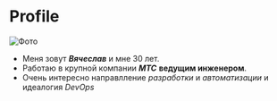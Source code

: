 # Profile

![Фото](https://github.com/Sava72in/Profile/assets/76032329/4e63f925-3aa5-4fe0-acd5-4a6ca89dd6df)

- Меня зовут ***Вячеслав*** и мне 30 лет.
- Работаю в крупной компании ***МТС*** **ведущим инженером**.
- Очень интересно направлление _разработки_ и _автоматизации_ и идеалогия _DevOps_
